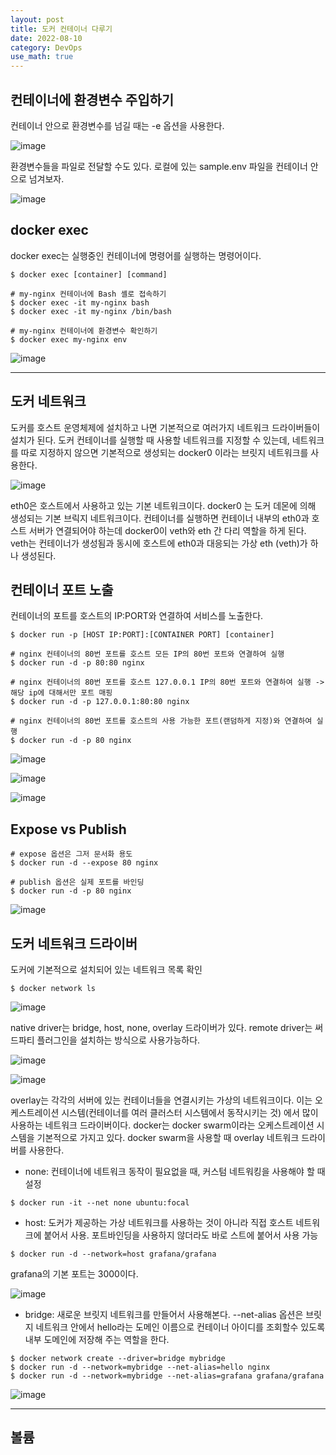 ```yaml
---
layout: post
title: 도커 컨테이너 다루기
date: 2022-08-10
category: DevOps
use_math: true
---
```


## 컨테이너에 환경변수 주입하기

컨테이너 안으로 환경변수를 넘길 때는 -e 옵션을 사용한다. 

![image](https://user-images.githubusercontent.com/61526722/183933062-482d999c-2c1d-4f01-ad64-f153b69698dc.png)


환경변수들을 파일로 전달할 수도 있다. 로컬에 있는 sample.env 파일을 컨테이너 안으로 넘겨보자.

![image](https://user-images.githubusercontent.com/61526722/183934214-11029090-85c4-4a33-be8a-639d98ab7f3b.png)


## docker exec

docker exec는 실행중인 컨테이너에 명령어를 실행하는 명령어이다.

```
$ docker exec [container] [command]

# my-nginx 컨테이너에 Bash 셸로 접속하기
$ docker exec -it my-nginx bash
$ docker exec -it my-nginx /bin/bash

# my-nginx 컨테이너에 환경변수 확인하기
$ docker exec my-nginx env
```

![image](https://user-images.githubusercontent.com/61526722/183935979-9373831d-ea9b-4ff0-87aa-e3adfbd060dd.png)

---

## 도커 네트워크 

도커를 호스트 운영체제에 설치하고 나면 기본적으로 여러가지 네트워크 드라이버들이 설치가 된다. 도커 컨테이너를 실행할 때 사용할 네트워크를 지정할 수 있는데, 네트워크를 따로 지정하지 않으면 기본적으로 생성되는 docker0 이라는 브릿지 네트워크를 사용한다. 

![image](https://user-images.githubusercontent.com/61526722/183938397-d2dd31c5-f5fb-497f-8c78-01b212a5d969.png)

eth0은 호스트에서 사용하고 있는 기본 네트워크이다. docker0 는 도커 데몬에 의해 생성되는 기본 브릭지 네트워크이다. 컨테이너를 실행하면 컨테이너 내부의 eth0과 호스트 서버가 연결되어야 하는데 docker0이 veth와 eth 간 다리 역할을 하게 된다. veth는 컨테이너가 생성됨과 동시에 호스트에 eth0과 대응되는 가상 eth (veth)가 하나 생성된다. 

## 컨테이너 포트 노출

컨테이너의 포트를 호스트의 IP:PORT와 연결하여 서비스를 노출한다.

```
$ docker run -p [HOST IP:PORT]:[CONTAINER PORT] [container]

# nginx 컨테이너의 80번 포트를 호스트 모든 IP의 80번 포트와 연결하여 실행
$ docker run -d -p 80:80 nginx

# nginx 컨테이너의 80번 포트를 호스트 127.0.0.1 IP의 80번 포트와 연결하여 실행 -> 해당 ip에 대해서만 포트 매핑
$ docker run -d -p 127.0.0.1:80:80 nginx

# nginx 컨테이너의 80번 포트를 호스트의 사용 가능한 포트(랜덤하게 지정)와 연결하여 실행
$ docker run -d -p 80 nginx
```

![image](https://user-images.githubusercontent.com/61526722/183939166-0aeac5c1-425c-44b3-923c-62f07fe66a62.png)

![image](https://user-images.githubusercontent.com/61526722/183939391-70afbcbb-60ff-4267-9f4c-0870b27f2b11.png)

![image](https://user-images.githubusercontent.com/61526722/183939960-e43e42ac-1dd6-4897-8ec1-76af681500f0.png)

## Expose vs Publish

```
# expose 옵션은 그저 문서화 용도
$ docker run -d --expose 80 nginx

# publish 옵션은 실제 포트를 바인딩
$ docker run -d -p 80 nginx
```

![image](https://user-images.githubusercontent.com/61526722/183940608-55ecc6d7-4219-4dc0-820b-4340e180dd6a.png)

## 도커 네트워크 드라이버

도커에 기본적으로 설치되어 있는 네트워크 목록 확인 

```
$ docker network ls 
```

![image](https://user-images.githubusercontent.com/61526722/183940830-61167e45-137d-404d-9e65-ed5dc383761e.png)

native driver는 bridge, host, none, overlay 드라이버가 있다. remote driver는 써드파티 플러그인을 설치하는 방식으로 사용가능하다. 

![image](https://user-images.githubusercontent.com/61526722/183942927-47b7a86a-05be-4c8f-a3d0-4672711e928c.png)

![image](https://user-images.githubusercontent.com/61526722/183942989-3d4456f2-356f-4a0b-9a28-fbd812652c94.png)

overlay는 각각의 서버에 있는 컨테이너들을 연결시키는 가상의 네트워크이다. 이는 오케스트레이션 시스템(컨테이너를 여러 클러스터 시스템에서 동작시키는 것) 에서 많이 사용하는 네트워크 드라이버이다. docker는 docker swarm이라는 오케스트레이션 시스템을 기본적으로 가지고 있다. docker swarm을 사용할 때 overlay 네트워크 드라이버를 사용한다. 

- none: 컨테이너에 네트워크 동작이 필요없을 때, 커스텀 네트워킹을 사용해야 할 때 설정 
```
$ docker run -it --net none ubuntu:focal
```
- host: 도커가 제공하는 가상 네트워크를 사용하는 것이 아니라 직접 호스트 네트워크에 붙어서 사용. 포트바인딩을 사용하지 않더라도 바로 스트에 붙어서 사용 가능 

```
$ docker run -d --network=host grafana/grafana 
```
grafana의 기본 포트는 3000이다. 

![image](https://user-images.githubusercontent.com/61526722/183944976-3116e723-14cf-43d3-89d2-19c87ec60f56.png)


- bridge: 새로운 브릿지 네트워크를 만들어서 사용해본다. --net-alias 옵션은 브릿지 네트워크 안에서 hello라는 도메인 이름으로 컨테이너 아이디를 조회할수 있도록 내부 도메인에 저장해 주는 역할을 한다. 

```
$ docker network create --driver=bridge mybridge
$ docker run -d --network=mybridge --net-alias=hello nginx
$ docker run -d --network=mybridge --net-alias=grafana grafana/grafana
```

![image](https://user-images.githubusercontent.com/61526722/183946269-9477a700-7e44-4147-86a1-723c4fe45183.png)

---

## 볼륨




